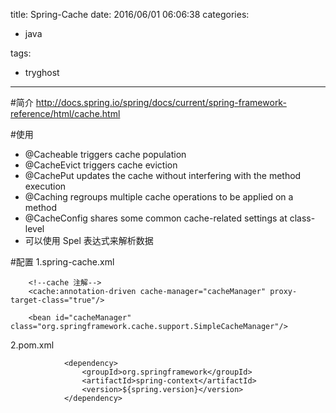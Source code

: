 title: Spring-Cache
date: 2016/06/01 06:06:38
categories:

 - java 


tags:

- tryghost

---

#简介
http://docs.spring.io/spring/docs/current/spring-framework-reference/html/cache.html

#使用
 * @Cacheable triggers cache population
 * @CacheEvict triggers cache eviction
 * @CachePut updates the cache without interfering with the   method execution
 * @Caching regroups multiple cache operations to be applied on a method
 * @CacheConfig shares some common cache-related settings at class-level
 * 可以使用 Spel 表达式来解析数据

#配置
1.spring-cache.xml
```language-xml
    <!--cache 注解-->
    <cache:annotation-driven cache-manager="cacheManager" proxy-target-class="true"/>

    <bean id="cacheManager" class="org.springframework.cache.support.SimpleCacheManager"/>
```
2.pom.xml
```language-xml
            <dependency>
                <groupId>org.springframework</groupId>
                <artifactId>spring-context</artifactId>
                <version>${spring.version}</version>
            </dependency>
```




